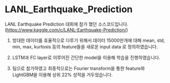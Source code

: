 # LANL_Earthquake_Prediction

LANL Earthquake Prediction 대회에 참가 했던 소스코드입니다. (https://www.kaggle.com/c/LANL-Earthquake-Prediction/)

1. 방대한 데이터를 효율적으로 다루기 위해서 데이터 15000만개에 대해 mean, std, min, max, kurtosis 등의 feature들을 새로운 input data 로 정의하였습니다. 

2. LSTM과 FC layer로 이루어진 간단한 model을 이용해 학습을 진행하였습니다.

3. 팀으로 참가하였고 최종적으로는 Fourier transform을 통한 feature와 LightGBM을 이용해 상위 22% 성적을 거두었습니다.